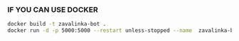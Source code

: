 ### IF YOU CAN USE DOCKER 
```bash
docker build -t zavalinka-bot .
docker run -d -p 5000:5000 --restart unless-stopped --name  zavalinka-bot zavalinka-bot 
```